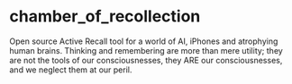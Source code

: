 # chamber_of_recollection
Open source Active Recall tool for a world of AI, iPhones and atrophying human brains. Thinking and remembering are more than mere utility; they are not the tools of our consciousnesses, they ARE our consciousnesses, and we neglect them at our peril.
